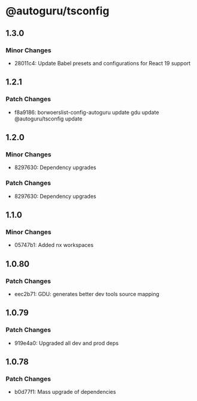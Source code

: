 # @autoguru/tsconfig

## 1.3.0

### Minor Changes

- 28011c4: Update Babel presets and configurations for React 19 support

## 1.2.1

### Patch Changes

- f8a9186: borwoerslist-config-autoguru update gdu update @autoguru/tsconfig
  update

## 1.2.0

### Minor Changes

- 8297630: Dependency upgrades

### Patch Changes

- 8297630: Dependency upgrades

## 1.1.0

### Minor Changes

- 05747b1: Added nx workspaces

## 1.0.80

### Patch Changes

- eec2b71: GDU: generates better dev tools source mapping

## 1.0.79

### Patch Changes

- 919e4a0: Upgraded all dev and prod deps

## 1.0.78

### Patch Changes

- b0d77f1: Mass upgrade of dependencies

